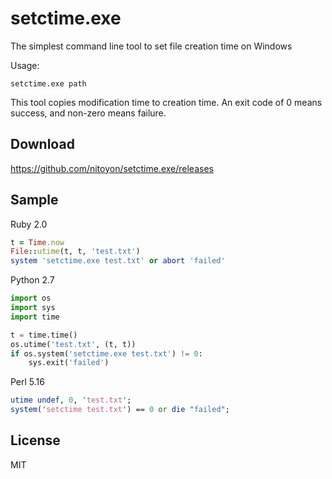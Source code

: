 setctime.exe
============

The simplest command line tool to set file creation time on Windows

Usage:

    setctime.exe path

This tool copies modification time to creation time. An exit code of 0 means success, and non-zero means failure.


Download
--------

https://github.com/nitoyon/setctime.exe/releases


Sample
------

Ruby 2.0

```ruby
t = Time.now
File::utime(t, t, 'test.txt')
system 'setctime.exe test.txt' or abort 'failed'
```

Python 2.7

```python
import os
import sys
import time

t = time.time()
os.utime('test.txt', (t, t))
if os.system('setctime.exe test.txt') != 0:
    sys.exit('failed')
```

Perl 5.16

```perl
utime undef, 0, 'test.txt';
system('setctime test.txt') == 0 or die "failed";
```


License
-------

MIT
